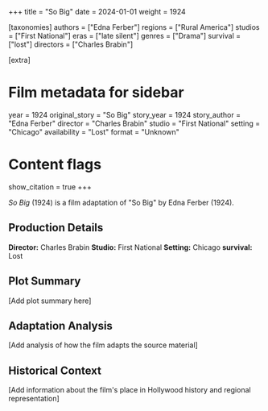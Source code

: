 +++
title = "So Big"
date = 2024-01-01
weight = 1924

[taxonomies]
authors = ["Edna Ferber"]
regions = ["Rural America"]
studios = ["First National"]
eras = ["late silent"]
genres = ["Drama"]
survival = ["lost"]
directors = ["Charles Brabin"]

[extra]
# Film metadata for sidebar
year = 1924
original_story = "So Big"
story_year = 1924
story_author = "Edna Ferber"
director = "Charles Brabin"
studio = "First National"
setting = "Chicago"
availability = "Lost"
format = "Unknown"

# Content flags
show_citation = true
+++

*So Big* (1924) is a film adaptation of "So Big" by Edna Ferber (1924).

## Production Details

**Director:** Charles Brabin
**Studio:** First National
**Setting:** Chicago
**survival:** Lost

## Plot Summary

[Add plot summary here]

## Adaptation Analysis

[Add analysis of how the film adapts the source material]

## Historical Context

[Add information about the film's place in Hollywood history and regional representation]